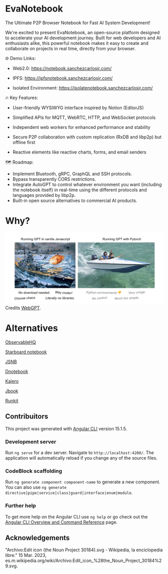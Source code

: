 # EvaNotebook
The Ultimate P2P Browser Notebook for Fast AI System Development!

We're excited to present EvaNotebook, an open-source platform designed to accelerate your AI development journey. Built for web developers and AI enthusiasts alike, this powerful notebook makes it easy to create and collaborate on projects in real time, directly from your browser.

🌐 Demo Links:
* Web2.0: https://notebook.sanchezcarlosjr.com/
    
* IPFS: https://ipfsnotebook.sanchezcarlosjr.com/
    
* Isolated Environment: https://isolatenotebook.sanchezcarlosjr.com/

🔥 Key Features:
* User-friendly WYSIWYG interface inspired by Notion (EditorJS)
    
* Simplified APIs for MQTT, WebRTC, HTTP, and WebSocket protocols
    
* Independent web workers for enhanced performance and stability
    
* Secure P2P collaboration with custom replication (RxDB and libp2p) but offline first
    
* Reactive elements like reactive charts, forms, and email senders

🗺️ Roadmap:
* Implement Bluetooth, gRPC, GraphQL and SSH protocols.
* Bypass transparently CORS restrictions. 
* Integrate AutoGPT to control whatever environment you want (including the notebook itself) in real-time using the different protocols and languages provided by libp2p.
* Built-in open source alternatives to commercial AI products.

# Why?
![webGPT](https://raw.githubusercontent.com/0hq/WebGPT/main/other/misc/header.png)
Credits [WebGPT](https://github.com/0hq/WebGPT).

# Alternatives
[ObservableHQ](https://observablehq.com/)

[Starboard notebook](https://github.com/gzuidhof/starboard-notebook)

[JSNB](https://github.com/gopi-suvanam/jsnb)

[Dnotebook](https://dnotebook.jsdata.org/getting-started)

[Kajero](https://github.com/JoelOtter/kajero)

[Jbook](https://jbook.qiushiyan.dev/)

[Runkit](https://runkit.com/)


## Contribuitors
This project was generated with [Angular CLI](https://github.com/angular/angular-cli) version 15.1.5.

### Development server

Run `ng serve` for a dev server. Navigate to `http://localhost:4200/`. The application will automatically reload if you change any of the source files.

### CodeBlock scaffolding

Run `ng generate component component-name` to generate a new component. You can also use `ng generate directive|pipe|service|class|guard|interface|enum|module`.

### Further help

To get more help on the Angular CLI use `ng help` or go check out the [Angular CLI Overview and Command Reference](https://angular.io/cli) page.

## Acknowledgements
"Archivo:Edit icon (the Noun Project 30184).svg - Wikipedia, la enciclopedia libre." 15 Mar. 2023, es.m.wikipedia.org/wiki/Archivo:Edit_icon_%28the_Noun_Project_30184%29.svg.
